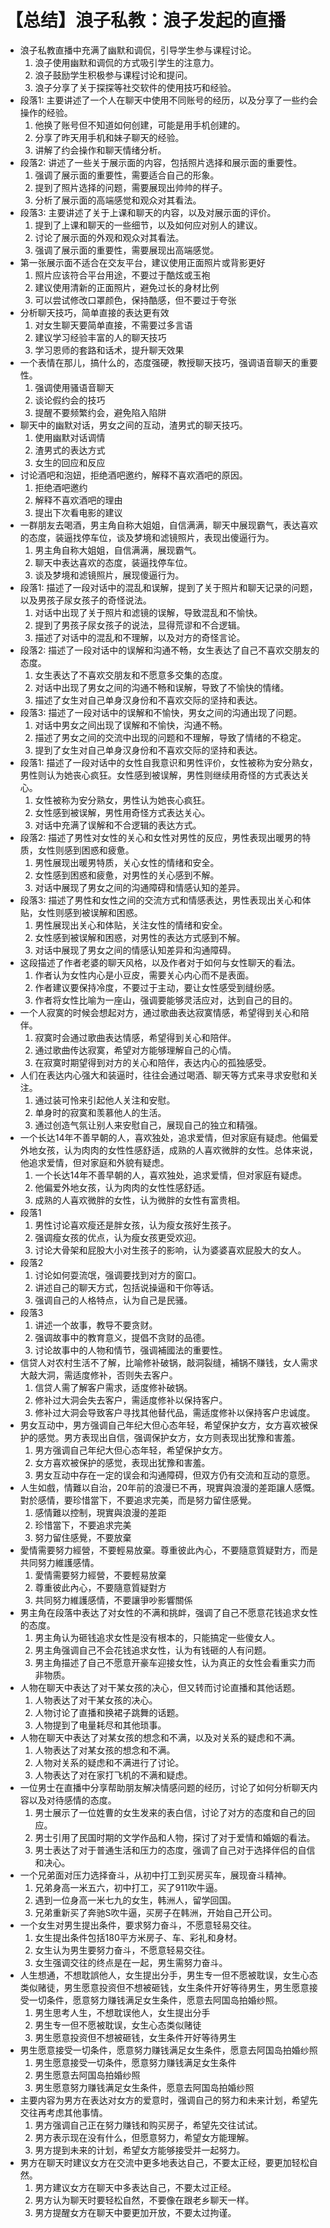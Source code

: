 # 【总结】浪子私教：浪子发起的直播

-   浪子私教直播中充满了幽默和调侃，引导学生参与课程讨论。
    1.  浪子使用幽默和调侃的方式吸引学生的注意力。
    2.  浪子鼓励学生积极参与课程讨论和提问。
    3.  浪子分享了关于探探等社交软件的使用技巧和经验。
-   段落1: 主要讲述了一个人在聊天中使用不同账号的经历，以及分享了一些约会操作的经验。
    1.  他换了账号但不知道如何创建，可能是用手机创建的。
    2.  分享了昨天用手机和妹子聊天的经验。
    3.  讲解了约会操作和聊天情绪分析。
-   段落2: 讲述了一些关于展示面的内容，包括照片选择和展示面的重要性。
    1.  强调了展示面的重要性，需要适合自己的形象。
    2.  提到了照片选择的问题，需要展现出帅帅的样子。
    3.  分析了展示面的高端感觉和观众对其看法。
-   段落3: 主要讲述了关于上课和聊天的内容，以及对展示面的评价。
    1.  提到了上课和聊天的一些细节，以及如何应对别人的建议。
    2.  讨论了展示面的外观和观众对其看法。
    3.  强调了展示面的重要性，需要展现出高端感觉。
-   第一张展示面不适合在交友平台，建议使用正面照片或背影更好
    1.  照片应该符合平台用途，不要过于酷炫或玉袍
    2.  建议使用清新的正面照片，避免过长的身材比例
    3.  可以尝试修改口罩颜色，保持酷感，但不要过于夸张
-   分析聊天技巧，简单直接的表达更有效
    1.  对女生聊天要简单直接，不需要过多言语
    2.  建议学习经验丰富的人的聊天技巧
    3.  学习恩师的套路和话术，提升聊天效果
-   一个表情在那儿，搞什么的，态度强硬，教授聊天技巧，强调语音聊天的重要性。
    1.  强调使用骚语音聊天
    2.  谈论假约会的技巧
    3.  提醒不要频繁约会，避免陷入陷阱
-   聊天中的幽默对话，男女之间的互动，渣男式的聊天技巧。
    1.  使用幽默对话调情
    2.  渣男式的表达方式
    3.  女生的回应和反应
-   讨论酒吧和泡妞，拒绝酒吧邀约，解释不喜欢酒吧的原因。
    1.  拒绝酒吧邀约
    2.  解释不喜欢酒吧的理由
    3.  提出下次看电影的建议
-   一群朋友去喝酒，男主角自称大姐姐，自信满满，聊天中展现霸气，表达喜欢的态度，装逼找停车位，谈及梦境和滤镜照片，表现出傻逼行为。
    1.  男主角自称大姐姐，自信满满，展现霸气。
    2.  聊天中表达喜欢的态度，装逼找停车位。
    3.  谈及梦境和滤镜照片，展现傻逼行为。
-   段落1: 描述了一段对话中的混乱和误解，提到了关于照片和聊天记录的问题，以及男孩子尿女孩子的奇怪说法。
    1.  对话中出现了关于照片和滤镜的误解，导致混乱和不愉快。
    2.  提到了男孩子尿女孩子的说法，显得荒谬和不合逻辑。
    3.  描述了对话中的混乱和不理解，以及对方的奇怪言论。
-   段落2: 描述了一段对话中的误解和沟通不畅，女生表达了自己不喜欢交朋友的态度。
    1.  女生表达了不喜欢交朋友和不愿意多交集的态度。
    2.  对话中出现了男女之间的沟通不畅和误解，导致了不愉快的情绪。
    3.  描述了女生对自己单身汉身份和不喜欢交际的坚持和表达。
-   段落3: 描述了一段对话中的误解和不愉快，男女之间的沟通出现了问题。
    1.  对话中男女之间出现了误解和不愉快，沟通不畅。
    2.  描述了男女之间的交流中出现的问题和不理解，导致了情绪的不稳定。
    3.  提到了女生对自己单身汉身份和不喜欢交际的坚持和表达。
-   段落1: 描述了一段对话中的女性自我意识和男性评价，女性被称为安分熟女，男性则认为她丧心疯狂。女性感到被误解，男性则继续用奇怪的方式表达关心。
    1.  女性被称为安分熟女，男性认为她丧心疯狂。
    2.  女性感到被误解，男性用奇怪方式表达关心。
    3.  对话中充满了误解和不合逻辑的表达方式。
-   段落2: 描述了男性对女性的关心和女性对男性的反应，男性表现出暖男的特质，女性则感到困惑和疲惫。
    1.  男性展现出暖男特质，关心女性的情绪和安全。
    2.  女性感到困惑和疲惫，对男性的关心感到不解。
    3.  对话中展现了男女之间的沟通障碍和情感认知的差异。
-   段落3: 描述了男性和女性之间的交流方式和情感表达，男性表现出关心和体贴，女性则感到被误解和困惑。
    1.  男性展现出关心和体贴，关注女性的情绪和安全。
    2.  女性感到被误解和困惑，对男性的表达方式感到不解。
    3.  对话中展现了男女之间的情感认知差异和沟通障碍。
-   这段描述了作者老婆的聊天风格，以及作者对于如何与女性聊天的看法。
    1.  作者认为女性内心是小豆皮，需要关心内心而不是表面。
    2.  作者建议要保持冷度，不要过于主动，要让女性感受到缝纷感。
    3.  作者将女性比喻为一座山，强调要能够灵活应对，达到自己的目的。
-   一个人寂寞的时候会想起对方，通过歌曲表达寂寞情感，希望得到关心和陪伴。
    1.  寂寞时会通过歌曲表达情感，希望得到关心和陪伴。
    2.  通过歌曲传达寂寞，希望对方能够理解自己的心情。
    3.  在寂寞时期望得到对方的关心和陪伴，表达内心的孤独感受。
-   人们在表达内心强大和装逼时，往往会通过喝酒、聊天等方式来寻求安慰和关注。
    1.  通过装可怜来引起他人关注和安慰。
    2.  单身时的寂寞和羡慕他人的生活。
    3.  通过创造气氛让别人来安慰自己，展现自己的独立和精强。
-   一个长达14年不善早朝的人，喜欢独处，追求爱情，但对家庭有疑虑。他偏爱外地女孩，认为肉肉的女性性感舒适，成熟的人喜欢微胖的女性。总体来说，他追求爱情，但对家庭和外貌有疑虑。
    1.  一个长达14年不善早朝的人，喜欢独处，追求爱情，但对家庭有疑虑。
    2.  他偏爱外地女孩，认为肉肉的女性性感舒适。
    3.  成熟的人喜欢微胖的女性，认为微胖的女性有富贵相。
-   段落1
    1.  男性讨论喜欢瘦还是胖女孩，认为瘦女孩好生孩子。
    2.  强调瘦女孩的优点，认为瘦女孩更受欢迎。
    3.  讨论大骨架和屁股大小对生孩子的影响，认为婆婆喜欢屁股大的女人。
-   段落2
    1.  讨论如何耍流氓，强调要找到对方的窗口。
    2.  讲述自己的聊天方式，包括说操逼和干你等话。
    3.  强调自己的人格特点，认为自己是民骚。
-   段落3
    1.  讲述一个故事，教导不要贪财。
    2.  强调故事中的教育意义，提倡不贪财的品德。
    3.  讨论故事中的人物和情节，强调補國法的重要性。
-   信贷人对农村生活不了解，比喻修补破锅，敲洞裂缝，補锅不赚钱，女人需求大敲大洞，需适度修补，否则失去客户。
    1.  信贷人需了解客户需求，适度修补破锅。
    2.  修补过大洞会失去客户，需适度修补以保持客户。
    3.  修补过大洞会导致客户寻找其他替代品，需适度修补以保持客户忠诚度。
-   男女互动中，男方强调自己年纪大但心态年轻，希望保护女方，女方喜欢被保护的感觉。男方表现出自信，强调保护女方，女方则表现出犹豫和害羞。
    1.  男方强调自己年纪大但心态年轻，希望保护女方。
    2.  女方喜欢被保护的感觉，表现出犹豫和害羞。
    3.  男女互动中存在一定的误会和沟通障碍，但双方仍有交流和互动的意愿。
-   人生如戲，情難以自治，20年前的浪漫已不再，現實與浪漫的差距讓人感慨。對於感情，要珍惜當下，不要追求完美，而是努力留住感覺。
    1.  感情難以控制，現實與浪漫的差距
    2.  珍惜當下，不要追求完美
    3.  努力留住感覺，不要放棄
-   愛情需要努力經營，不要輕易放棄。尊重彼此內心，不要隨意質疑對方，而是共同努力維護感情。
    1.  愛情需要努力經營，不要輕易放棄
    2.  尊重彼此內心，不要隨意質疑對方
    3.  共同努力維護感情，不要讓爭吵影響關係
-   男主角在段落中表达了对女性的不满和挑衅，强调了自己不愿意花钱追求女性的态度。
    1.  男主角认为砸钱追求女性是没有根本的，只能搞定一些傻女人。
    2.  男主角强调自己不会花钱追求女性，认为有钱砸的人有问题。
    3.  男主角描述了自己不愿意开豪车迎接女性，认为真正的女性会看重实力而非物质。
-   人物在聊天中表达了对干某女孩的决心，但又转而讨论直播和其他话题。
    1.  人物表达了对干某女孩的决心。
    2.  人物讨论了直播和换裙子跳舞的话题。
    3.  人物提到了电量耗尽和其他琐事。
-   人物在聊天中表达了对某女孩的想念和不满，以及对关系的疑虑和不满。
    1.  人物表达了对某女孩的想念和不满。
    2.  人物对关系的疑虑和不满进行了讨论。
    3.  人物表达了对在家打飞机的不满和疑虑。
-   一位男士在直播中分享帮助朋友解决情感问题的经历，讨论了如何分析聊天内容以及对待感情的态度。
    1.  男士展示了一位姓曹的女生发来的表白信，讨论了对方的态度和自己的回应。
    2.  男士引用了民国时期的文学作品和人物，探讨了对于爱情和婚姻的看法。
    3.  男士表达了对于普通生活和压力的态度，强调了自己对于选择伴侣的自信和决心。
-   一个兄弟面对压力选择奋斗，从初中打工到买房买车，展现奋斗精神。
    1.  兄弟身高一米五六，初中打工，买了911吹牛逼。
    2.  遇到一位身高一米七九的女生，韩洲人，留学回国。
    3.  兄弟重新买了奔驰S吹牛逼，买房子在韩洲，开始自己开公司。
-   一个女生对男生提出条件，要求努力奋斗，不愿意轻易交往。
    1.  女生提出条件包括180平方米房子、车、彩礼和身材。
    2.  女生认为男生要努力奋斗，不愿意轻易交往。
    3.  女生强调交往的终点是在一起，男生需努力奋斗。
-   人生想通，不想耽誤他人，女生提出分手，男生专一但不愿被耽误，女生心态类似赌徒，男生愿意投资但不想被砸钱，女生条件开好等待男生，男生愿意接受一切条件，愿意努力赚钱满足女生条件，愿意去阿国岛拍婚纱照。
    1.  男生思考人生，不想耽误他人，女生提出分手
    2.  男生专一但不愿被耽误，女生心态类似赌徒
    3.  男生愿意投资但不想被砸钱，女生条件开好等待男生
-   男生愿意接受一切条件，愿意努力赚钱满足女生条件，愿意去阿国岛拍婚纱照
    1.  男生愿意接受一切条件，愿意努力赚钱满足女生条件
    2.  男生愿意去阿国岛拍婚纱照
    3.  男生愿意努力赚钱满足女生条件，愿意去阿国岛拍婚纱照
-   主要内容为男方在表达对女方的爱意时，强调自己的努力和未来计划，希望先交往再考虑其他事情。
    1.  男方强调自己正在努力赚钱和购买房子，希望先交往试试。
    2.  男方表示现在没有什么，但愿意努力，希望女方能理解。
    3.  男方提到未来的计划，希望女方能够接受并一起努力。
-   男方在聊天时建议女方在交流中更多地表达自己，不要太正经，要更加轻松自然。
    1.  男方建议女方在聊天中多表达自己，不要太过正经。
    2.  男方认为聊天时要轻松自然，不要像在跟老乡聊天一样。
    3.  男方提醒女方在聊天中要更加开放，不要太过拘谨。